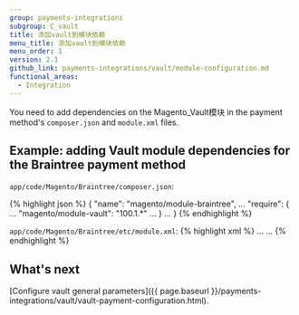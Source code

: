 ```yaml
---
group: payments-integrations
subgroup: C_vault
title: 添加vault到模块依赖
menu_title: 添加vault到模块依赖
menu_order: 1
version: 2.1
github_link: payments-integrations/vault/module-configuration.md
functional_areas:
  - Integration
---
```


You need to add dependencies on the Magento_Vault模块 in the payment method's `composer.json` and `module.xml` files.

## Example: adding Vault module dependencies for the Braintree payment method

`app/code/Magento/Braintree/composer.json`:

{% highlight json %}
{
    "name": "magento/module-braintree",
    ...
    "require": {
        ...
        "magento/module-vault": "100.1.*"
        ...
    }
    ...
}
{% endhighlight %}

`app/code/Magento/Braintree/etc/module.xml`:
{% highlight xml %}
<config xmlns:xsi="http://www.w3.org/2001/XMLSchema-instance" xsi:noNamespaceSchemaLocation="urn:magento:framework:Module/etc/module.xsd">
    <module name="Magento_Braintree" setup_version="2.0.0">
        <sequence>
            ...
            <module name="Magento_Vault"/>
            ...
        </sequence>
    </module>
</config>
{% endhighlight %}

## What's next

[Configure vault general parameters]({{ page.baseurl }}/payments-integrations/vault/vault-payment-configuration.html).
